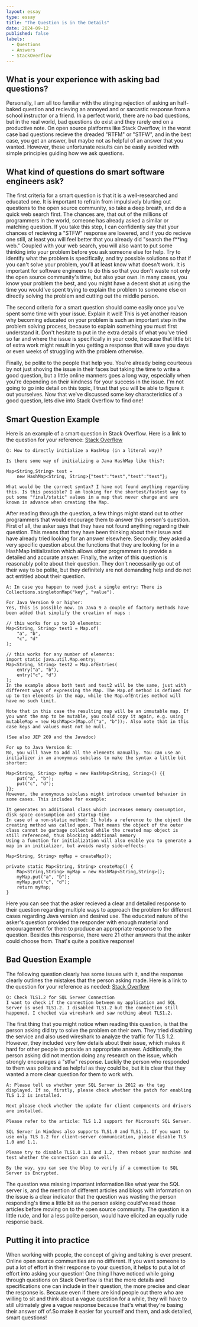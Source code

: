```yaml
---
layout: essay
type: essay
title: "The Question is in the Details"
date: 2024-09-12
published: false
labels:
  - Questions
  - Answers
  - StackOverflow
---
```


## What is your experience with asking bad questions?

Personally, I am all too familiar with the stinging rejection of asking an half-baked question and recieving an annoyed and or sarcastic response from a school instructor or a friend. In a perfect world, there are no bad questions, but in the real world, bad questions do exist and they rarely end on a productive note. On open source platforms like Stack Overflow, in the worst case bad questions recieve the dreaded "RTFM" or "STFW", and in the best case, you get an answer, but maybe not as helpful of an answer that you wanted. However, these unfortunate results can be easily avoided with simple principles guiding how we ask questions. 

## What kind of questions do smart software engineers ask? 

The first criteria for a smart question is that it is a well-researched and educated one. It is important to refrain from impulsively blurting out questions to the open source community, so take a deep breath, and do a quick web search first. The chances are, that out of the millions of programmers in the world, someone has already asked a similar or matching question. If you take this step, I can confidently say that your chances of recieving a "STFW" response are lowered, and if you do recieve one still, at least you will feel better that you already did "search the f**ing web." Coupled with your web search, you will also want to put some thinking into your problem before you ask someone else for help. Try to identify what the problem is specifically, and try possible solutions so that if you can't solve your problem, you'll at least know what doesn't work. It is important for software engineers to do this so that you don't waste not only the open source community's time, but also your own. In many cases, you know your problem the best, and you might have a decent shot at using the time you would've spent trying to explain the problem to someone else on directly solving the problem and cutting out the middle person. 

The second criteria for a smart question should come easily once you've spent some time with your issue. Explain it well! This is yet another reason why becoming educated on your problem is such an important step in the problem solving process, because to explain something you must first understand it. Don't hesitate to put in the extra details of what you've tried so far and where the issue is specifically in your code, because that little bit of extra work might result in you getting a response that will save you days or even weeks of struggling with the problem otherwise. 

Finally, be polite to the people that help you. You're already being courteous by not just shoving the issue in their faces but taking the time to write a good question, but a little online manners goes a long way, especially when you're depending on their kindness for your success in the issue. I'm not going to go into detail on this topic, I trust that you will be able to figure it out yourselves. Now that we've discussed some key characteristics of a good question, lets dive into Stack Overflow to find one!

## Smart Question Example

Here is an example of a smart question in Stack Overflow. Here is a link to the question for your reference: [Stack Overflow](https://stackoverflow.com/questions/6802483/how-to-directly-initialize-a-hashmap-in-a-literal-way/6802512#6802512)

```
Q: How to directly initialize a HashMap (in a literal way)?

Is there some way of initializing a Java HashMap like this?:

Map<String,String> test = 
    new HashMap<String, String>{"test":"test","test":"test"};

What would be the correct syntax? I have not found anything regarding this. Is this possible? I am looking for the shortest/fastest way to put some "final/static" values in a map that never change and are known in advance when creating the Map.

```
After reading through the question, a few things might stand out to other programmers that would encourage them to answer this person's question. First of all, the asker says that they have not found anything regarding their question. This means that they have been thinking about their issue and have already tried looking for an answer elsewhere. Secondly, they asked a very specific question about the functions that they are looking for in a HashMap Initialization which allows other programmers to provide a detailed and accurate answer. Finally, the writer of this question is reasonably polite about their question. They don't necessarily go out of their way to be polite, but they definitely are not demanding help and do not act entitled about their question. 


```
A: In case you happen to need just a single entry: There is Collections.singletonMap("key", "value").

For Java Version 9 or higher:
Yes, this is possible now. In Java 9 a couple of factory methods have been added that simplify the creation of maps :

// this works for up to 10 elements:
Map<String, String> test1 = Map.of(
    "a", "b",
    "c", "d"
);

// this works for any number of elements:
import static java.util.Map.entry;    
Map<String, String> test2 = Map.ofEntries(
    entry("a", "b"),
    entry("c", "d")
);
In the example above both test and test2 will be the same, just with different ways of expressing the Map. The Map.of method is defined for up to ten elements in the map, while the Map.ofEntries method will have no such limit.

Note that in this case the resulting map will be an immutable map. If you want the map to be mutable, you could copy it again, e.g. using mutableMap = new HashMap<>(Map.of("a", "b"));. Also note that in this case keys and values must not be null.

(See also JEP 269 and the Javadoc)

For up to Java Version 8:
No, you will have to add all the elements manually. You can use an initializer in an anonymous subclass to make the syntax a little bit shorter:

Map<String, String> myMap = new HashMap<String, String>() {{
    put("a", "b");
    put("c", "d");
}};
However, the anonymous subclass might introduce unwanted behavior in some cases. This includes for example:

It generates an additional class which increases memory consumption, disk space consumption and startup-time
In case of a non-static method: It holds a reference to the object the creating method was called upon. That means the object of the outer class cannot be garbage collected while the created map object is still referenced, thus blocking additional memory
Using a function for initialization will also enable you to generate a map in an initializer, but avoids nasty side-effects:

Map<String, String> myMap = createMap();

private static Map<String, String> createMap() {
    Map<String,String> myMap = new HashMap<String,String>();
    myMap.put("a", "b");
    myMap.put("c", "d");
    return myMap;
}
```

Here you can see that the asker recieved a clear and detailed response to their question regarding multiple ways to approach the problem for different cases regarding Java version and desired use. The educated nature of the asker's question provided the responder with enough material and encouragement for them to produce an appropriate response to the question. Besides this response, there were 21 other answers that the asker could choose from. That's quite a positive response!

## Bad Question Example

The following question clearly has some issues with it, and the response clearly outlines the mistakes that the person asking made. Here is a link to the question for your reference as needed: [Stack Overflow](https://stackoverflow.com/questions/54032781/check-tls1-2-for-sql-server-connection)

```
Q: Check TLS1.2 for SQL Server Connection
I want to check if the connection between my application and SQL Server is used TLS1.2. I disabled TLS1.2 but the connection still happened. I checked via wireshark and saw nothing about TLS1.2.
```

The first thing that you might notice when reading this question, is that the person asking did try to solve the problem on their own. They tried disabling the service and also used wireshark to analyze the traffic for TLS 1.2. However, they included very few details about their issue, which makes it hard for other people to provide an appropriate answer. Additionally, the person asking did not mention doing any research on the issue, which strongly encourages a "stfw" response. Luckily the person who responded to them was polite and as helpful as they could be, but it is clear that they wanted a more clear question for them to work with. 

```
A: Please tell us whether your SQL Server is 2012 as the tag displayed. If so, firstly, please check whether the patch for enabling TLS 1.2 is installed.

Next please check whether the update for client components and drivers are installed.

Please refer to the article: TLS 1.2 support for Microsoft SQL Server.

SQL Server in Windows also supports TLS1.0 and TLS1.1. If you want to use only TLS 1.2 for client-server communication, please disable TLS 1.0 and 1.1.

Please try to disable TLS1.0 1.1 and 1.2, then reboot your machine and test whether the connection can do well.

By the way, you can see the blog to verify if a connection to SQL Server is Encrypted.
```

The question was missing important information like what year the SQL server is, and the mention of different articles and blogs with information on the issue is a clear indicator that the question was wasting the person responding's time a little bit as the person asking could've read those articles before moving on to the open source community. The question is a little rude, and for a less polite person, would have elicited an equally rude response back. 

## Putting it into practice

When working with people, the concept of giving and taking is ever present. Online open source communities are no different. If you want someone to put a lot of effort in their response to your question, it helps to put a lot of effort into asking your question! One thing I have noticed while going through questions on Stack Overflow is that the more details and specifications one can include in their question, the more precise and clear the response is. Because even if there are kind people out there who are willing to sit and think about a vague question for a while, they will have to still ultimately give a vague response because that's what they're basing their answer off of.So make it easier for yourself and them, and ask detailed, smart questions! 
